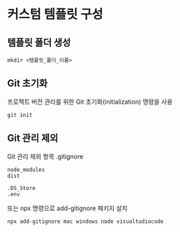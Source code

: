 # 커스텀 템플릿 구성

## 템플릿 폴더 생성

```
mkdir <템플릿_폴더_이름>
```

## Git 초기화

프로젝트 버전 관리를 위한 Git 초기화(initialization) 명령을 사용

```
git init
```

## Git 관리 제외

Git 관리 제외 항목
.gitignore

```
node_modules
dist

.DS_Store
.env
```

또는
npx 명령으로 add-gitignore 패키지 설치

```
npx add-gitignore mac windows node visualtudiocode
```
